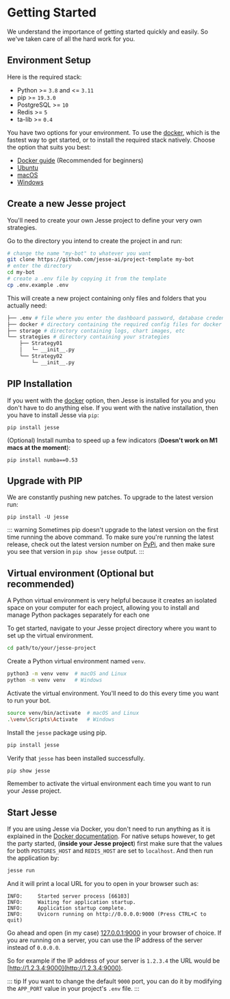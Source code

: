 # Getting Started

We understand the importance of getting started quickly and easily. So we've taken care of all the hard work for you.

## Environment Setup

Here is the required stack:

-   Python >= `3.8` and <= `3.11`
-   pip >= `19.3.0`
-   PostgreSQL >= `10`
-   Redis >= `5`
-   ta-lib >= `0.4`

You have two options for your environment. To use the [docker](./docker.md), which is the fastest way to get started, or to install the required stack natively. Choose the option that suits you best:

- [Docker guide](./docker.md) (Recommended for beginners)
- [Ubuntu](./environment-setup.html#ubuntu)
- [macOS](./environment-setup.html#macos)
- [Windows](./environment-setup.html#windows)

## Create a new Jesse project

You'll need to create your own Jesse project to define your very own strategies.

Go to the directory you intend to create the project in and run:

```sh
# change the name "my-bot" to whatever you want
git clone https://github.com/jesse-ai/project-template my-bot
# enter the directory
cd my-bot
# create a .env file by copying it from the template
cp .env.example .env
```

This will create a new project containing only files and folders that you actually need:

```sh
├── .env # file where you enter the dashboard password, database credentials, etc
├── docker # directory containing the required config files for docker
├── storage # directory containing logs, chart images, etc
└── strategies # directory containing your strategies
    ├── Strategy01
    │   └─ __init__.py
    └── Strategy02
        └─ __init__.py
```


## PIP Installation

If you went with the [docker](./docker.md) option, then Jesse is installed for you and you don't have to do anything else. If you went with the native installation, then you have to install Jesse via `pip`:

```
pip install jesse
```

(Optional) Install numba to speed up a few indicators (**Doesn't work on M1 macs at the moment**):
```
pip install numba==0.53
```

## Upgrade with PIP

We are constantly pushing new patches. To upgrade to the latest version run:
```
pip install -U jesse
```

::: warning
Sometimes pip doesn't upgrade to the latest version on the first time running the above command. To make sure you're running the latest release, check out the latest version number on [PyPi](https://pypi.org/project/jesse/), and then make sure you see that version in `pip show jesse` output.
:::

## Virtual environment (Optional but recommended)

A Python virtual environment is very helpful because it creates an isolated space on your computer for each project, allowing you to install and manage Python packages separately for each one

To get started, navigate to your Jesse project directory where you want to set up the virtual environment.
```bash
cd path/to/your/jesse-project
```

Create a Python virtual environment named `venv`.
```bash
python3 -m venv venv  # macOS and Linux
python -m venv venv   # Windows
```

Activate the virtual environment. You'll need to do this every time you want to run your bot.
```bash
source venv/bin/activate  # macOS and Linux
.\venv\Scripts\Activate   # Windows
```

Install the `jesse` package using pip.
```bash
pip install jesse
```

Verify that `jesse` has been installed successfully.
```bash
pip show jesse
```

Remember to activate the virtual environment each time you want to run your Jesse project.

## Start Jesse
If you are using Jesse via Docker, you don't need to run anything as it is explained in the [Docker documentation](./docker.md). For native setups however, to get the party started, (**inside your Jesse project**) first make sure that the values for both `POSTGRES_HOST` and `REDIS_HOST` are set to `localhost`. And then run the application by:

```sh
jesse run
```

And it will print a local URL for you to open in your browser such as:

```
INFO:     Started server process [66103]
INFO:     Waiting for application startup.
INFO:     Application startup complete.
INFO:     Uvicorn running on http://0.0.0.0:9000 (Press CTRL+C to quit)
```

Go ahead and open (in my case) [127.0.0.1:9000](http://127.0.0.1:9000) in your browser of choice. If you are running on a server, you can use the IP address of the server instead of 
`0.0.0.0`. 

So for example if the IP address of your server is `1.2.3.4` the URL would be [http://1.2.3.4:9000](http://1.2.3.4:9000). 

::: tip
If you want to change the default `9000` port, you can do it by modifying the `APP_PORT` value in your project's `.env` file. 
:::